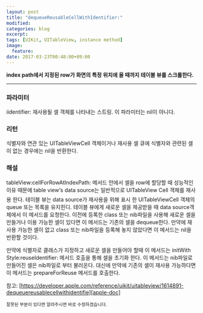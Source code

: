 ```yaml
---
layout: post
title: "dequeue​Reusable​Cell​With​Identifier:​"
modified:
categories: blog
excerpt:
tags: [UIKit, UITableView, instance method]
image:
  feature:
date: 2017-03-23T00:48:00+09:00
---
```

**index path에서 지정된 row가 화면의 특정 위치에 올 때까지 테이블 뷰를 스크롤한다.**

----
### 파라미터
iidentifier: 재사용될 셀 객체를 나타내는 스트링. 이 파라미터는 nil이 아니다.

### 리턴
식별자와 연관 있는 UITableViewCell 객체이거나 재사용 셀 큐에 식별자와 관련된 셀이 없는 경우에는 nil을 반환한다.

### 해설
tableView:cellForRowAtIndexPath: 메서드 안에서 셀을 row에 할당할 때 성능적인 이유 때문에 table view’s data source는 일반적으로 UITableView Cell 객체를 재사용 한다. 테이블 뷰는 data source가 재사용을 위해 표시 한 UITableViewCell 객체의 queue 또는 목록을 유지힌디. 테이블 뷰에게 새로운 셀을 제공받을 때 data source객체에서 이 메서드를 요청한다. 이전에 등록한 class 또는 nib파일을 사용해 새로운 셀을 만들거나 이용 가능한 셀이 있다면 이 메서드는 기존의 셀을 dequeue한다.
만약에 재사용 가능한 셀이 없고 class 또는 nib파일을 등록해 놓지 않았다면 이 메서드는 nil을 반환할 것이다.

만약에 식별자로 클래스가 지정하고 새로운 셀을 만들어야 할때 이 메서드는 init​With​Style:​reuse​Identifier:​ 메서드 호출을 통해 셀을 초기화 한다. 이 메서드는 nib파일로 만들어진 셀은 nib파일로 부터 불러온다. 대신에 만약에 기존의 셀이 재사용 가능하다면 이 메서드는 prepare​For​Reuse 메서드를 호출한다.

참고: [https://developer.apple.com/reference/uikit/uitableview/1614891-dequeuereusablecellwithidentifie][apple-doc]


<sub>잘못된 부분이 있다면 알려주시면 바로 수정하겠습니다.</sub>

[apple-doc]: https://developer.apple.com/reference/uikit/uitableview/1614891-dequeuereusablecellwithidentifie
